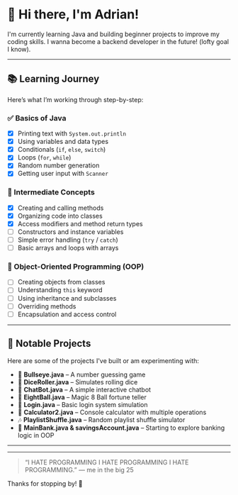# 👋 Hi there, I'm Adrian!

I'm currently learning Java and building beginner projects to improve my coding skills. I wanna become a backend developer in the future! (lofty goal I know).

---

## 📚 Learning Journey

Here’s what I’m working through step-by-step:

### ✅ Basics of Java
- [x] Printing text with `System.out.println`
- [x] Using variables and data types
- [x] Conditionals (`if`, `else`, `switch`)
- [x] Loops (`for`, `while`)
- [x] Random number generation
- [x] Getting user input with `Scanner`

### 🔄 Intermediate Concepts
- [x] Creating and calling methods
- [x] Organizing code into classes
- [x] Access modifiers and method return types
- [ ] Constructors and instance variables
- [ ] Simple error handling (`try` / `catch`)
- [ ] Basic arrays and loops with arrays

### 🧱 Object-Oriented Programming (OOP)
- [ ] Creating objects from classes
- [ ] Understanding `this` keyword
- [ ] Using inheritance and subclasses
- [ ] Overriding methods
- [ ] Encapsulation and access control

---

## 🚀 Notable Projects

Here are some of the projects I've built or am experimenting with:

- 🎯 **Bullseye.java** – A number guessing game
- 🎲 **DiceRoller.java** – Simulates rolling dice
- 💬 **ChatBot.java** – A simple interactive chatbot
- 🧠 **EightBall.java** – Magic 8 Ball fortune teller
- 🔐 **Login.java** – Basic login system simulation
- 🔢 **Calculator2.java** – Console calculator with multiple operations
- 🎶 **PlaylistShuffle.java** – Random playlist shuffle simulator
- 💼 **MainBank.java & savingsAccount.java** – Starting to explore banking logic in OOP

---

---

> “I HATE PROGRAMMING I HATE PROGRAMMING I HATE PROGRAMMING.” — me in the big 25

Thanks for stopping by! 🌟
